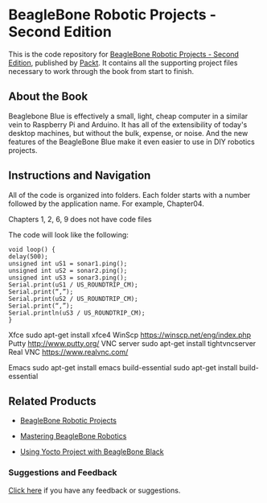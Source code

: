 # BeagleBone Robotic Projects - Second Edition
This is the code repository for [BeagleBone Robotic Projects - Second Edition](https://www.packtpub.com/hardware-and-creative/beaglebone-robotic-projects-second-edition?utm_source=github&utm_medium=repository&utm_campaign=9781788293136), published by [Packt](https://www.packtpub.com/?utm_source=github). It contains all the supporting project files necessary to work through the book from start to finish.
## About the Book
Beaglebone Blue is effectively a small, light, cheap computer in a similar vein to Raspberry Pi and Arduino. It has all of the extensibility of today's desktop machines, but without the bulk, expense, or noise. And the new features of the BeagleBone Blue make it even easier to use in DIY robotics projects.


## Instructions and Navigation
All of the code is organized into folders. Each folder starts with a number followed by the application name. For example, Chapter04.

Chapters 1, 2, 6, 9  does not  have code files

The code will look like the following:
```
void loop() {
delay(500);
unsigned int uS1 = sonar1.ping();
unsigned int uS2 = sonar2.ping();
unsigned int uS3 = sonar3.ping();
Serial.print(uS1 / US_ROUNDTRIP_CM);
Serial.print(“,”);
Serial.print(uS2 / US_ROUNDTRIP_CM);
Serial.print(“,”);
Serial.println(uS3 / US_ROUNDTRIP_CM);
}
```


Xfce sudo apt-get install xfce4
WinScp https://winscp.net/eng/index.php
Putty http://www.putty.org/
VNC server sudo apt-get install tightvncserver
Real VNC https://www.realvnc.com/

Emacs sudo apt-get install emacs
build-essential sudo apt-get install build-essential

## Related Products
* [BeagleBone Robotic Projects](https://www.packtpub.com/hardware-and-creative/beaglebone-robotic-projects?utm_source=github&utm_medium=repository&utm_campaign=9781783559329)

* [Mastering BeagleBone Robotics](https://www.packtpub.com/hardware-and-creative/mastering-beaglebone-robotics?utm_source=github&utm_medium=repository&utm_campaign=9781783988907)

* [Using Yocto Project with BeagleBone Black](https://www.packtpub.com/hardware-and-creative/yocto-beaglebone?utm_source=github&utm_medium=repository&utm_campaign=9781785289736)

### Suggestions and Feedback
[Click here](https://docs.google.com/forms/d/e/1FAIpQLSe5qwunkGf6PUvzPirPDtuy1Du5Rlzew23UBp2S-P3wB-GcwQ/viewform) if you have any feedback or suggestions.
